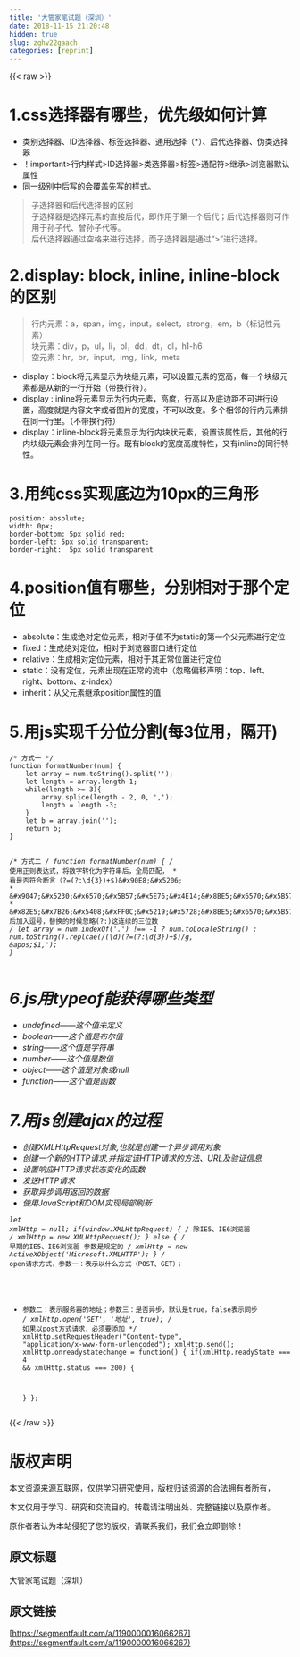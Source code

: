 ```yaml
---
title: '大管家笔试题（深圳）' 
date: 2018-11-15 21:20:48
hidden: true
slug: zqhv22gaach
categories: [reprint]
---
```


{{< raw >}}
<h1>1.css&#x9009;&#x62E9;&#x5668;&#x6709;&#x54EA;&#x4E9B;&#xFF0C;&#x4F18;&#x5148;&#x7EA7;&#x5982;&#x4F55;&#x8BA1;&#x7B97;</h1><ul><li>&#x7C7B;&#x522B;&#x9009;&#x62E9;&#x5668;&#x3001;ID&#x9009;&#x62E9;&#x5668;&#x3001;&#x6807;&#x7B7E;&#x9009;&#x62E9;&#x5668;&#x3001;&#x901A;&#x7528;&#x9009;&#x62E9;&#xFF08;*&#xFF09;&#x3001;&#x540E;&#x4EE3;&#x9009;&#x62E9;&#x5668;&#x3001;&#x4F2A;&#x7C7B;&#x9009;&#x62E9;&#x5668;</li><li>&#xFF01;important&gt;&#x884C;&#x5185;&#x6837;&#x5F0F;&gt;ID&#x9009;&#x62E9;&#x5668;&gt;&#x7C7B;&#x9009;&#x62E9;&#x5668;&gt;&#x6807;&#x7B7E;&gt;&#x901A;&#x914D;&#x7B26;&gt;&#x7EE7;&#x627F;&gt;&#x6D4F;&#x89C8;&#x5668;&#x9ED8;&#x8BA4;&#x5C5E;&#x6027;</li><li>&#x540C;&#x4E00;&#x7EA7;&#x522B;&#x4E2D;&#x540E;&#x5199;&#x7684;&#x4F1A;&#x8986;&#x76D6;&#x5148;&#x5199;&#x7684;&#x6837;&#x5F0F;&#x3002;</li></ul><blockquote>&#x5B50;&#x9009;&#x62E9;&#x5668;&#x548C;&#x540E;&#x4EE3;&#x9009;&#x62E9;&#x5668;&#x7684;&#x533A;&#x522B;<br>&#x5B50;&#x9009;&#x62E9;&#x5668;&#x662F;&#x9009;&#x62E9;&#x5143;&#x7D20;&#x7684;&#x76F4;&#x63A5;&#x540E;&#x4EE3;&#xFF0C;&#x5373;&#x4F5C;&#x7528;&#x4E8E;&#x7B2C;&#x4E00;&#x4E2A;&#x540E;&#x4EE3;&#xFF1B;&#x540E;&#x4EE3;&#x9009;&#x62E9;&#x5668;&#x5219;&#x53EF;&#x4F5C;&#x7528;&#x4E8E;&#x5B59;&#x5B50;&#x4EE3;&#x3001;&#x66FE;&#x5B59;&#x5B50;&#x4EE3;&#x7B49;&#x3002;<br>&#x540E;&#x4EE3;&#x9009;&#x62E9;&#x5668;&#x901A;&#x8FC7;&#x7A7A;&#x683C;&#x6765;&#x8FDB;&#x884C;&#x9009;&#x62E9;&#xFF0C;&#x800C;&#x5B50;&#x9009;&#x62E9;&#x5668;&#x662F;&#x901A;&#x8FC7;&#x201C;&gt;&#x201D;&#x8FDB;&#x884C;&#x9009;&#x62E9;&#x3002;</blockquote><h1>2.display: block, inline, inline-block&#x7684;&#x533A;&#x522B;</h1><blockquote>&#x884C;&#x5185;&#x5143;&#x7D20;&#xFF1A;a&#xFF0C;span&#xFF0C;img&#xFF0C;input&#xFF0C;select&#xFF0C;strong&#xFF0C;em&#xFF0C;b&#xFF08;&#x6807;&#x8BB0;&#x6027;&#x5143;&#x7D20;&#xFF09;<br>&#x5757;&#x5143;&#x7D20;&#xFF1A;div&#xFF0C;p&#xFF0C;ul&#xFF0C;li&#xFF0C;ol&#xFF0C;dd&#xFF0C;dt&#xFF0C;dl&#xFF0C;h1-h6<br>&#x7A7A;&#x5143;&#x7D20;&#xFF1A;hr&#xFF0C;br&#xFF0C;input&#xFF0C;img&#xFF0C;link&#xFF0C;meta</blockquote><ul><li>display&#xFF1A;block&#x5C06;&#x5143;&#x7D20;&#x663E;&#x793A;&#x4E3A;&#x5757;&#x7EA7;&#x5143;&#x7D20;&#xFF0C;&#x53EF;&#x4EE5;&#x8BBE;&#x7F6E;&#x5143;&#x7D20;&#x7684;&#x5BBD;&#x9AD8;&#xFF0C;&#x6BCF;&#x4E00;&#x4E2A;&#x5757;&#x7EA7;&#x5143;&#x7D20;&#x90FD;&#x662F;&#x4ECE;&#x65B0;&#x7684;&#x4E00;&#x884C;&#x5F00;&#x59CB;&#xFF08;&#x5E26;&#x6362;&#x884C;&#x7B26;&#xFF09;&#x3002;</li><li>display : inline&#x5C06;&#x5143;&#x7D20;&#x663E;&#x793A;&#x4E3A;&#x884C;&#x5185;&#x5143;&#x7D20;&#xFF0C;&#x9AD8;&#x5EA6;&#xFF0C;&#x884C;&#x9AD8;&#x4EE5;&#x53CA;&#x5E95;&#x8FB9;&#x8DDD;&#x4E0D;&#x53EF;&#x8FDB;&#x884C;&#x8BBE;&#x7F6E;&#xFF0C;&#x9AD8;&#x5EA6;&#x5C31;&#x662F;&#x5185;&#x5BB9;&#x6587;&#x5B57;&#x6216;&#x8005;&#x56FE;&#x7247;&#x7684;&#x5BBD;&#x5EA6;&#xFF0C;&#x4E0D;&#x53EF;&#x4EE5;&#x6539;&#x53D8;&#x3002;&#x591A;&#x4E2A;&#x76F8;&#x90BB;&#x7684;&#x884C;&#x5185;&#x5143;&#x7D20;&#x6392;&#x5728;&#x540C;&#x4E00;&#x884C;&#x91CC;&#x3002;&#xFF08;&#x4E0D;&#x5E26;&#x6362;&#x884C;&#x7B26;&#xFF09;</li><li>display&#xFF1A;inline-block&#x5C06;&#x5143;&#x7D20;&#x663E;&#x793A;&#x4E3A;&#x884C;&#x5185;&#x5757;&#x72B6;&#x5143;&#x7D20;&#xFF0C;&#x8BBE;&#x7F6E;&#x8BE5;&#x5C5E;&#x6027;&#x540E;&#xFF0C;&#x5176;&#x4ED6;&#x7684;&#x884C;&#x5185;&#x5757;&#x7EA7;&#x5143;&#x7D20;&#x4F1A;&#x6392;&#x5217;&#x5728;&#x540C;&#x4E00;&#x884C;&#x3002;&#x65E2;&#x6709;block&#x7684;&#x5BBD;&#x5EA6;&#x9AD8;&#x5EA6;&#x7279;&#x6027;&#xFF0C;&#x53C8;&#x6709;inline&#x7684;&#x540C;&#x884C;&#x7279;&#x6027;&#x3002;</li></ul><h1>3.&#x7528;&#x7EAF;css&#x5B9E;&#x73B0;&#x5E95;&#x8FB9;&#x4E3A;10px&#x7684;&#x4E09;&#x89D2;&#x5F62;</h1><pre><code>position: absolute;
width: 0px;
border-bottom: 5px solid red;
border-left: 5px solid transparent;
border-right:  5px solid transparent</code></pre><h1>4.position&#x503C;&#x6709;&#x54EA;&#x4E9B;&#xFF0C;&#x5206;&#x522B;&#x76F8;&#x5BF9;&#x4E8E;&#x90A3;&#x4E2A;&#x5B9A;&#x4F4D;</h1><ul><li>absolute&#xFF1A;&#x751F;&#x6210;&#x7EDD;&#x5BF9;&#x5B9A;&#x4F4D;&#x5143;&#x7D20;&#xFF0C;&#x76F8;&#x5BF9;&#x4E8E;&#x503C;&#x4E0D;&#x4E3A;static&#x7684;&#x7B2C;&#x4E00;&#x4E2A;&#x7236;&#x5143;&#x7D20;&#x8FDB;&#x884C;&#x5B9A;&#x4F4D;</li><li>fixed&#xFF1A;&#x751F;&#x6210;&#x7EDD;&#x5BF9;&#x5B9A;&#x4F4D;&#xFF0C;&#x76F8;&#x5BF9;&#x4E8E;&#x6D4F;&#x89C8;&#x5668;&#x7A97;&#x53E3;&#x8FDB;&#x884C;&#x5B9A;&#x4F4D;</li><li>relative&#xFF1A;&#x751F;&#x6210;&#x76F8;&#x5BF9;&#x5B9A;&#x4F4D;&#x5143;&#x7D20;&#xFF0C;&#x76F8;&#x5BF9;&#x4E8E;&#x5176;&#x6B63;&#x5E38;&#x4F4D;&#x7F6E;&#x8FDB;&#x884C;&#x5B9A;&#x4F4D;</li><li>static&#xFF1A;&#x6CA1;&#x6709;&#x5B9A;&#x4F4D;&#xFF0C;&#x5143;&#x7D20;&#x51FA;&#x73B0;&#x5728;&#x6B63;&#x5E38;&#x7684;&#x6D41;&#x4E2D;&#xFF08;&#x5FFD;&#x7565;&#x504F;&#x79FB;&#x58F0;&#x660E;&#xFF1A;top&#x3001;left&#x3001;right&#x3001;bottom&#x3001;z-index&#xFF09;</li><li>inherit&#xFF1A;&#x4ECE;&#x7236;&#x5143;&#x7D20;&#x7EE7;&#x627F;position&#x5C5E;&#x6027;&#x7684;&#x503C;</li></ul><h1>5.&#x7528;js&#x5B9E;&#x73B0;&#x5343;&#x5206;&#x4F4D;&#x5206;&#x5272;(&#x6BCF;3&#x4F4D;&#x7528;&#xFF0C;&#x9694;&#x5F00;)</h1><pre><code>/* &#x65B9;&#x5F0F;&#x4E00; */
function formatNumber(num) {
    let array = num.toString().split(&apos;&apos;);
    let length = array.length-1;
    while(length &gt;= 3){
        array.splice(length - 2, 0, &apos;,&apos;);
        length = length -3;
    }
    let b = array.join(&apos;&apos;);
    return b;
}

/* &#x65B9;&#x5F0F;&#x4E8C; */
function formatNumber(num) {
    /* &#x4F7F;&#x7528;&#x6B63;&#x5219;&#x8868;&#x8FBE;&#x5F0F;&#xFF0C;&#x5C06;&#x6570;&#x5B57;&#x8F6C;&#x5316;&#x4E3A;&#x5B57;&#x7B26;&#x4E32;&#x540E;&#xFF0C;&#x5168;&#x5C40;&#x5339;&#x914D;&#xFF0C;
     * &#x770B;&#x662F;&#x5426;&#x7B26;&#x5408;&#x65AD;&#x8A00;&#xFF08;?=(?:\d{3})+$)&#x90E8;&#x5206;
     * &#x9047;&#x5230;&#x6570;&#x5B57;&#x5E76;&#x4E14;&#x8BE5;&#x6570;&#x5B57;&#x540E;&#x8DDF;&#x7740;&#x8FDE;&#x7EED;&#x7684;&#x4E09;&#x4F4D;&#x6570;&#x5B57;&#xFF08;&#x53EF;&#x4EE5;&#x51FA;&#x73B0;&#x591A;&#x6B21;&#xFF09;&#xFF0C;
     * &#x82E5;&#x7B26;&#x5408;&#xFF0C;&#x5219;&#x5728;&#x8BE5;&#x6570;&#x5B57;&#xFF08;&apos;$1&apos;)&#x540E;&#x52A0;&#x5165;&#x9017;&#x53F7;&#xFF0C;&#x66FF;&#x6362;&#x7684;&#x65F6;&#x5019;&#x5FFD;&#x7565;(?:)&#x8FD9;&#x8FDE;&#x7EED;&#x7684;&#x4E09;&#x4F4D;&#x6570;
     */
    let array = num.indexOf(&apos;.&apos;) !== -1 ?
        num.toLocaleString() : num.toString().replcae(/(\d)(?=(?:\d{3})+$)/g, &apos;$1,&apos;);
}</code></pre><h1>6.js&#x7528;typeof&#x80FD;&#x83B7;&#x5F97;&#x54EA;&#x4E9B;&#x7C7B;&#x578B;</h1><ul><li>undefined&#x2014;&#x2014;&#x8FD9;&#x4E2A;&#x503C;&#x672A;&#x5B9A;&#x4E49;</li><li>boolean&#x2014;&#x2014;&#x8FD9;&#x4E2A;&#x503C;&#x662F;&#x5E03;&#x5C14;&#x503C;</li><li>string&#x2014;&#x2014;&#x8FD9;&#x4E2A;&#x503C;&#x662F;&#x5B57;&#x7B26;&#x4E32;</li><li>number&#x2014;&#x2014;&#x8FD9;&#x4E2A;&#x503C;&#x662F;&#x6570;&#x503C;</li><li>object&#x2014;&#x2014;&#x8FD9;&#x4E2A;&#x503C;&#x662F;&#x5BF9;&#x8C61;&#x6216;null</li><li>function&#x2014;&#x2014;&#x8FD9;&#x4E2A;&#x503C;&#x662F;&#x51FD;&#x6570;</li></ul><h1>7.&#x7528;js&#x521B;&#x5EFA;ajax&#x7684;&#x8FC7;&#x7A0B;</h1><ul><li>&#x521B;&#x5EFA;XMLHttpRequest&#x5BF9;&#x8C61;,&#x4E5F;&#x5C31;&#x662F;&#x521B;&#x5EFA;&#x4E00;&#x4E2A;&#x5F02;&#x6B65;&#x8C03;&#x7528;&#x5BF9;&#x8C61;</li><li>&#x521B;&#x5EFA;&#x4E00;&#x4E2A;&#x65B0;&#x7684;HTTP&#x8BF7;&#x6C42;,&#x5E76;&#x6307;&#x5B9A;&#x8BE5;HTTP&#x8BF7;&#x6C42;&#x7684;&#x65B9;&#x6CD5;&#x3001;URL&#x53CA;&#x9A8C;&#x8BC1;&#x4FE1;&#x606F;</li><li>&#x8BBE;&#x7F6E;&#x54CD;&#x5E94;HTTP&#x8BF7;&#x6C42;&#x72B6;&#x6001;&#x53D8;&#x5316;&#x7684;&#x51FD;&#x6570;</li><li>&#x53D1;&#x9001;HTTP&#x8BF7;&#x6C42;</li><li>&#x83B7;&#x53D6;&#x5F02;&#x6B65;&#x8C03;&#x7528;&#x8FD4;&#x56DE;&#x7684;&#x6570;&#x636E;</li><li>&#x4F7F;&#x7528;JavaScript&#x548C;DOM&#x5B9E;&#x73B0;&#x5C40;&#x90E8;&#x5237;&#x65B0;</li></ul><pre><code>let xmlHttp = null;
if(window.XMLHttpRequest) {
    /* &#x9664;IE5&#x3001;IE6&#x6D4F;&#x89C8;&#x5668; */
    xmlHttp = new XMLHttpRequest();
} else {
    /* &#x65E9;&#x671F;&#x7684;IE5&#x3001;IE6&#x6D4F;&#x89C8;&#x5668; &#x53C2;&#x6570;&#x662F;&#x89C4;&#x5B9A;&#x7684; */
    xmlHttp = new ActiveXObject(&apos;Microsoft.XMLHTTP&apos;); 
}
/* open&#x8BF7;&#x6C42;&#x65B9;&#x5F0F;&#xFF0C;&#x53C2;&#x6570;&#x4E00;&#xFF1A;&#x8868;&#x793A;&#x4EE5;&#x4EC0;&#x4E48;&#x65B9;&#x5F0F;&#xFF08;POST&#x3001;GET&#xFF09;&#xFF1B;
 * &#x53C2;&#x6570;&#x4E8C;&#xFF1A;&#x8868;&#x793A;&#x670D;&#x52A1;&#x5668;&#x7684;&#x5730;&#x5740;&#xFF1B;&#x53C2;&#x6570;&#x4E09;&#xFF1A;&#x662F;&#x5426;&#x5F02;&#x6B65;&#xFF0C;&#x9ED8;&#x8BA4;&#x662F;true&#xFF0C;false&#x8868;&#x793A;&#x540C;&#x6B65; */
xmlHttp.open(&apos;GET&apos;, &apos;&#x5730;&#x5740;&apos;, true);
/* &#x5982;&#x679C;&#x4EE5;post&#x65B9;&#x5F0F;&#x8BF7;&#x6C42;&#xFF0C;&#x5FC5;&#x987B;&#x8981;&#x6DFB;&#x52A0; */
xmlHttp.setRequestHeader(&quot;Content-type&quot;, &quot;application/x-www-form-urlencoded&quot;);
xmlHttp.send();
xmlHttp.onreadystatechange = function() {
    if(xmlHttp.readyState === 4 &amp;&amp; xmlHttp.status === 200) {
        
    }
};</code></pre>
{{< /raw >}}

# 版权声明
本文资源来源互联网，仅供学习研究使用，版权归该资源的合法拥有者所有，

本文仅用于学习、研究和交流目的。转载请注明出处、完整链接以及原作者。 

原作者若认为本站侵犯了您的版权，请联系我们，我们会立即删除！

## 原文标题
大管家笔试题（深圳）

## 原文链接
[https://segmentfault.com/a/1190000016066267](https://segmentfault.com/a/1190000016066267)

